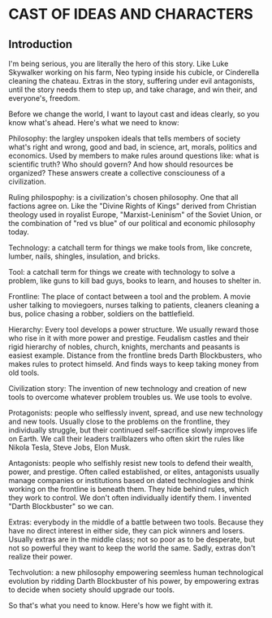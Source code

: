
# CAST OF IDEAS AND CHARACTERS

## Introduction

I'm being serious, you are literally the hero of this story. Like Luke Skywalker working on his farm, Neo typing inside his cubicle, or Cinderella cleaning the chateau. Extras in the story, suffering under evil antagonists, until the story needs them to step up, and take charage, and win their, and everyone's, freedom.

Before we change the world, I want to layout cast and ideas clearly, so you know what's ahead. Here's what we need to know:

Philosophy: the largley unspoken ideals that tells members of society what's right and wrong, good and bad, in science, art, morals, politics and economics. Used by members to make rules around questions like: what is scientific truth? Who should govern? And how should resources be organized? These answers create a collective consciouness of a civilization.

Ruling philospophy: is a civilization's chosen philosophy. One that all factions agree on. Like the "Divine Rights of Kings" derived from Christian theology used in royalist Europe, "Marxist-Leninism" of the Soviet Union, or the combination of "red vs blue" of our political and economic philosophy today.

Technology: a catchall term for things we make tools from, like concrete, lumber, nails, shingles, insulation, and bricks.

Tool: a catchall term for things we create with technology to solve a problem, like guns to kill bad guys, books to learn, and houses to shelter in.

Frontline: The place of contact between a tool and the problem. A movie usher talking to moviegoers, nurses talking to patients, cleaners cleaning a bus, police chasing a robber, soldiers on the battlefield.

Hierarchy: Every tool develops a power structure. We usually reward those who rise in it with more power and prestige. Feudalism castles and their rigid hierarchy of nobles, church, knights, merchants and peasants is easiest example. Distance from the frontline breds Darth Blockbusters, who makes rules to protect himseld. And finds ways to keep taking money from old tools.

Civilization story: The invention of new technology and creation of new tools to overcome whatever problem troubles us. We use tools to evolve.

Protagonists: people who selflessly invent, spread, and use new technology and new tools. Usually close to the problems on the frontline, they individually struggle, but their continued self-sacrifice slowly improves life on Earth. We call their leaders trailblazers who often skirt the rules like Nikola Tesla, Steve Jobs, Elon Musk.

Antagonists: people who selfishly resist new tools to defend their wealth, power, and prestige. Often called established, or elites, antagonists usually manage companies or institutions based on dated technologies and think working on the frontline is beneath them. They hide behind rules, which they work to control. We don't often individually identify them. I invented "Darth Blockbuster" so we can.

Extras: everybody in the middle of a battle between two tools. Because they have no direct interest in either side, they can pick winners and losers. Usually extras are in the middle class; not so poor as to be desperate, but not so powerful they want to keep the world the same. Sadly, extras don't realize their power.

Techvolution: a new philosophy empowering seemless human technological evolution by ridding Darth Blockbuster of his power, by empowering extras to decide when society should upgrade our tools.

So that's what you need to know. Here's how we fight with it.

